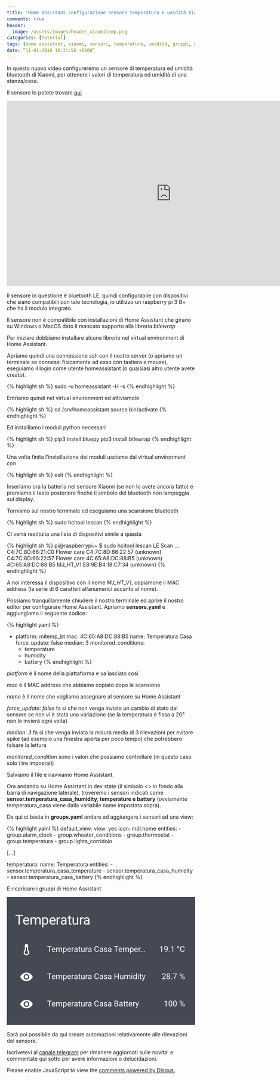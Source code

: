 ```yaml
---
title: "Home assistant configurazione sensore temperatura e umidità Xiaomi"
comments: true
header:
  image: /assets/images/header_xiaomitemp.png
categories: [Tutorial]
tags: [home assistant, xiaomi, sensori, temperatura, umidità, gruppi, yaml, ipad, app, termostato, netatmo]
date: “11-01-2019 10:31:56 +0200”
---
```

In questo nuovo video configureremo un sensore di temperatura ed umidità bluetooth di Xiaomi, per ottenere i valori di temperatura ed umidità di una stanza/casa.

Il sensore lo potete trovare [qui](https://amzn.to/2RoNi1i)

<iframe width="880" height="495" src="https://youtube.com/embed/ssCj8UPtBWE" frameborder="0" allow="autoplay; encrypted-media" allowfullscreen></iframe>

Il sensore in questione è bluetooth LE, quindi configurabile con dispositivi che siano compatibili con tale tecnologia, io utilizzo un raspberry pi 3 B+ che ha il modulo integrato.

Il sensore non è compatibile con installazioni di Home Assistant che girano su Windows o MacOS dato il mancato supporto alla libreria *btlewrap*

Per iniziare dobbiamo installare alcune librerie nel virtual environment di Home Assistant.

Apriamo quindi una connessione ssh con il nostro server (o apriamo un terminale se connessi fisicamente ad esso con tastiera e mouse), eseguiamo il login come utente homeassistant (o qualsiasi altro utente avete creato).

{% highlight sh %}
sudo -u homeassistant -H -s
{% endhighlight %}

Entriamo quindi nel virtual environment ed attiviamolo

{% highlight sh %}
cd /srv/homeassistant
source bin/activate
{% endhighlight %}

Ed installiamo i moduli python necessari

{% highlight sh %}
pip3 install bluepy 
pip3 install btlewrap
{% endhighlight %}

Una volta finita l’installazione dei moduli usciamo dal virtual environment con 

{% highlight sh %}
exit
{% endhighlight %}

Inseriamo ora la batteria nel sensore Xiaomi (se non lo avete ancora fatto) e premiamo il tasto posteriore finchè il simbolo del bluetooth non lampeggia sul display.

Torniamo sul nostro terminale ed eseguiamo una scansione bluetooth

{% highlight sh %}
sudo hcitool lescan
{% endhighlight %}

Ci verrà restituita una lista di dispositivi simile a questa

 {% highlight sh %}
pi@raspberrypi:~ $ sudo hcitool lescan
LE Scan ...
C4:7C:8D:66:21:C0 Flower care
C4:7C:8D:66:22:57 (unknown)
C4:7C:8D:66:22:57 Flower care
4C:65:A8:DC:88:B5 (unknown)
4C:65:A8:DC:88:B5 MJ_HT_V1
E8:9E:B4:18:C7:34 (unknown)
{% endhighlight %} 

A noi interessa il dispositivo con il nome *MJ_HT_V1*, copiamone il MAC address (la serie di 6 caratteri alfanumerici accanto al nome).

Possiamo tranquillamente chiudere il nostro terminale ed aprire il nostro editor per configurare Home Assistant. Apriamo **sensors.yaml** e aggiungiamo il seguente codice:

{% highlight yaml %}
- platform: mitemp_bt
  mac: 4C:65:A8:DC:88:B5
  name: Temperatura Casa
  force_update: false 
  median: 3
  monitored_conditions: 
    - temperature
    - humidity
    - battery
{% endhighlight %}
 
*platform* è il nome della piattaforma e va lasciato così

*mac* è il MAC address che abbiamo copiato dopo la scansione

*name* è il nome che vogliamo assegnare al sensore su Home Assistant

*force_update: false* fa si che non venga inviato un cambio di stato dal sensore se non vi è stata una variazione (se la temperatura è fissa a 20° non lo invierà ogni volta) 

*median: 3* fa si che venga inviata la misura media di 3 rilevazioni per evitare spike (ad esempio una finestra aperta per poco tempo) che potrebbero falsare la lettura 

*monitored_condition* sono i valori che possiamo controllare (in questo caso solo i tre impostati)

Salviamo il file e riavviamo Home Assistant.

Ora andando su Home Assistant in dev state (il simbolo <> in fondo alla barra di navigazione laterale), troveremo i sensori indicati come **sensor.temperatura_casa_humidity, temperature e battery** (ovviamente temperatura_casa viene dalla variabile name impostata sopra).

Da qui ci basta in **groups.yaml** andare ad aggiungere i sensori ad una view:

{% highlight yaml %}
default_view:
  view: yes
  icon: mdi:home
  entities:
    - group.alarm_clock
    - group.wheater_conditions
    - group.thermostat
    - group.temperatura
    - group.lights_corridoio
 
 [...]
 
temperatura:
  name: Temperatura
  entities:
    - sensor.temperatura_casa_temperature
    - sensor.temperatura_casa_humidity
    - sensor.temperatura_casa_battery
{% endhighlight %}

E ricaricare i gruppi di Home Assistant 

![Temperatura](/assets/images/temperatura.png)

Sarà poi possibile da qui creare automazioni relativamente alle rilevazioni del sensore.

Iscrivetevi al [canale telegram](https://t.me/italiadomotic) per rimanere aggiornati sulle novita' e commentate qui sotto per avere informazioni o delucidazioni.

<div id="disqus_thread"></div>
<script>

/**
*  RECOMMENDED CONFIGURATION VARIABLES: EDIT AND UNCOMMENT THE SECTION BELOW TO INSERT DYNAMIC VALUES FROM YOUR PLATFORM OR CMS.
*  LEARN WHY DEFINING THESE VARIABLES IS IMPORTANT: https://disqus.com/admin/universalcode/#configuration-variables*/
/*
var disqus_config = function () {
this.page.url = PAGE_URL;  // Replace PAGE_URL with your page's canonical URL variable
this.page.identifier = PAGE_IDENTIFIER; // Replace PAGE_IDENTIFIER with your page's unique identifier variable
};
*/
(function() { // DON'T EDIT BELOW THIS LINE
var d = document, s = d.createElement('script');
s.src = 'https://italiadomotica.disqus.com/embed.js';
s.setAttribute('data-timestamp', +new Date());
(d.head || d.body).appendChild(s);
})();
</script>
<noscript>Please enable JavaScript to view the <a href="https://disqus.com/?ref_noscript">comments powered by Disqus.</a></noscript>
